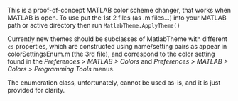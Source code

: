 This is a proof-of-concept MATLAB color scheme changer, that works when MATLAB is open. 
To use put the 1st 2 files (as .m files...) into your MATLAB path or active directory then run `MatlabTheme.ApplyTheme()`

Currently new themes should be subclasses of MatlabTheme with different `cs` properties, which are constructed using 
name/setting pairs as appear in colorSettingsEnum.m (the 3rd file), and correspond to the color setting found in the
*Preferences > MATLAB > Colors* and *Preferences > MATLAB > Colors > Programming Tools* menus.

The enumeration class, unfortunately, cannot be used as-is, and it is just provided for clarity.